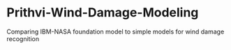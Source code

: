 # Prithvi-Wind-Damage-Modeling
Comparing IBM-NASA foundation model to simple models for wind damage recognition
